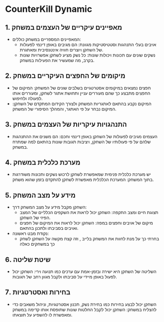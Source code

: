 # CounterKill Dynamic 

## 1. מאפיינים עיקריים של העצמים במשחק
- המאפיינים המספריים במשחק כוללים:
  - אויבים בעלי התנהגות וסטטיסטיקות מגוונת: הם מגיבים באופן דינמי לפעולות של השחקן ויוצרים חוויה אינטנסיבית ומאתגרת.
  - נשקים שונים עם תכונות ויכולות שונות: כל נשק מציע לשחקן אפשרויות שונות בקרב, מה שמעשיר את הפעילות במשחק.

## 2. מיקומים של החפצים העיקריים במשחק
- חפצים נמצאים במיקומים אסטרטגיים בשלבים שונים של המשחק: המיקום של החפצים מתבצע כך שהם מעוררים עניין ותחושת אתגר לשחקן, ומעוררים אותו לפעולה ולחיפוש.
- המיקום נקבע בהתאם לאתגריות המשחק ולצורך הקידום המתקדם של השחקן: המיקום נבחר על פי האתגר, והמהלך הסיפורי של המשחק.

## 3. התנהגויות עיקריות של העצמים במשחק
- העצמים מגיבים לפעולות של השחקן באופן דינמי וחכם: הם משנים את ההתנהגות שלהם על פי פעולותיו של השחקן, ויציבות תגובות שונות בהתאם למה שמתרח במשחק.

## 4. מערכת כלכלית במשחק
- יש מערכת כלכלית פנימית שמאפשרת לשחקן לרכוש נשקים ותכונות משודרגות בתוך המשחק: המערכת הכלכלית מאפשרת לשחקן להתקדם בזמן שהוא משחק.

## 5. מידע על מצב המשחק
- השחקן מקבל מידע על מצב המשחק דרך:
  - תצוגת חיים ומצב התקפה: השחקן יכול לראות את השקפים הכלליים של המצב הפיזי של השחקן.
  - מיקום של אויבים וחפצים במפה: השחקן יכול לראות את המיקום של חפצים ואויבים בסביבתו ולתכנן בהתאם.
- נקודת מבט ראשונה:
  - בחרתי כך על מנת לחוות את המשחק בלייב , וזה קצת מקשה על השחקן לשחק כך במשחקים כאלה

## 6. שיטת שליטה
- השליטה של השחקן היא ישירה ובזמן-אמת עם ערכים כמו תנועה וירי: השחקן יכול לפעול באופן מיידי על סביבתו ולקבל מגוון רחב של תגובות.

## 7. בחירות ואסטרטגיות
- השחקן יכול לבצע בחירות כמו בחירת נשק, תכנון אסטרטגיות, וניהול משאבים כדי להצליח במשחק: השחקן יכול לקבל החלטות שונות שתופסת אותו קדימה במשחק ומאפשרת לו להשפיע על תוצאתו.

